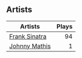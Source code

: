 ## Artists
Artists | Plays 
----- | -----: 
[Frank Sinatra](/artists/frank-sinatra-739) | 94
[Johnny Mathis](/artists/johnny-mathis-14581) | 1

